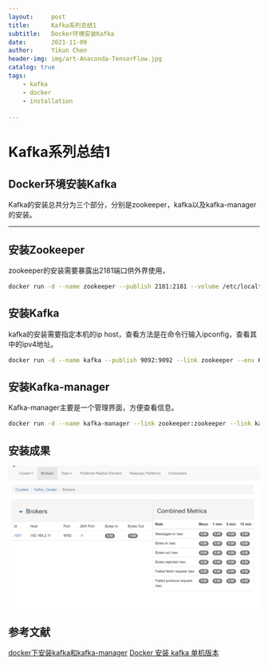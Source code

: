 ```yaml
---
layout:     post
title:      Kafka系列总结1
subtitle:   Docker环境安装Kafka
date:       2021-11-09
author:     Yikun Chen
header-img: img/art-Anaconda-TensorFlow.jpg
catalog: true
tags:
    - kafka
    - docker
    - installation

---
```



# Kafka系列总结1

Docker环境安装Kafka
--

Kafka的安装总共分为三个部分，分别是zookeeper，kafka以及kafka-manager的安装。

---

## 安装Zookeeper

zookeeper的安装需要暴露出2181端口供外界使用，

```bash
docker run -d --name zookeeper --publish 2181:2181 --volume /etc/localtime:/etc/localtime --restart=always wurstmeister/zookeeper
```

## 安装Kafka

kafka的安装需要指定本机的ip host，查看方法是在命令行输入ipconfig，查看其中的ipv4地址。

```bash
docker run -d --name kafka --publish 9092:9092 --link zookeeper --env KAFKA_ZOOKEEPER_CONNECT={your host ip}:2181 --env KAFKA_ADVERTISED_HOST_NAME={your host ip} --env KAFKA_ADVERTISED_PORT=9092  --volume /etc/localtime:/etc/localtime wurstmeister/kafka:2.11-0.11.0.3
```

## 安装Kafka-manager

Kafka-manager主要是一个管理界面，方便查看信息。

```bash
docker run -d --name kafka-manager --link zookeeper:zookeeper --link kafka:kafka -p 9001:9000 --restart=always --env ZK_HOSTS=zookeeper:2181 sheepkiller/kafka-manager
```


## 安装成果

![picture1](/img/kafka/installation.png)  

参考文献
--

[docker下安装kafka和kafka-manager](https://www.cnblogs.com/brady-wang/p/13757713.html)
[Docker 安装 kafka 单机版本](https://www.icode9.com/content-4-1040800.html)